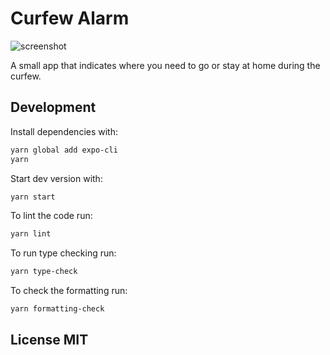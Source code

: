 # Curfew Alarm

![screenshot](https://raw.github.com/nvbn/curfew-alarm/master/screenshot.png)

A small app that indicates where you need to go or stay at home during the curfew.

## Development

Install dependencies with:

```bash
yarn global add expo-cli
yarn
```

Start dev version with:

```bash
yarn start
```

To lint the code run:

```bash
yarn lint
```

To run type checking run:

```bash
yarn type-check
```

To check the formatting run:

```bash
yarn formatting-check
```

## License MIT
